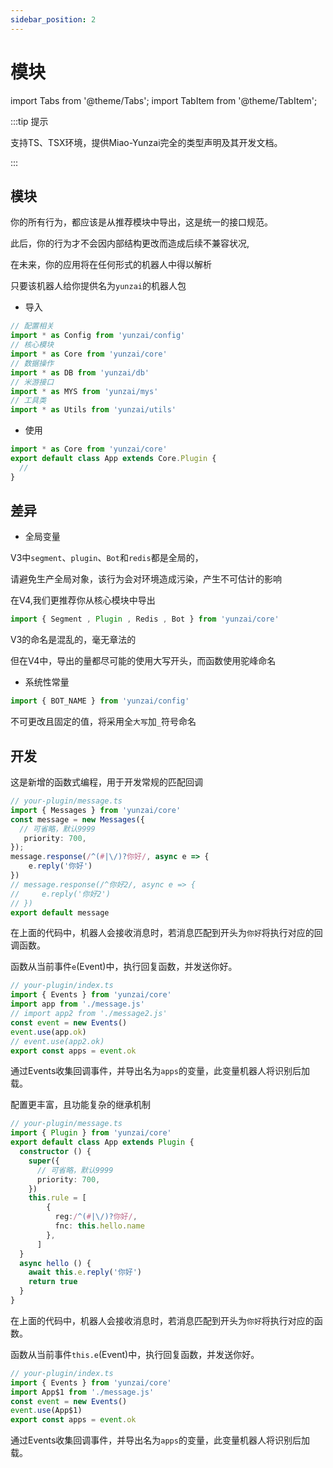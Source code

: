 ```yaml
---
sidebar_position: 2
---
```


# 模块

import Tabs from '@theme/Tabs';
import TabItem from '@theme/TabItem';


:::tip 提示

支持TS、TSX环境，提供Miao-Yunzai完全的类型声明及其开发文档。

:::

## 模块

你的所有行为，都应该是从推荐模块中导出，这是统一的接口规范。

此后，你的行为才不会因内部结构更改而造成后续不兼容状况,

在未来，你的应用将在任何形式的机器人中得以解析

只要该机器人给你提供名为`yunzai`的机器人包

- 导入

```ts
// 配置相关
import * as Config from 'yunzai/config'
// 核心模块
import * as Core from 'yunzai/core'
// 数据操作
import * as DB from 'yunzai/db'
// 米游接口
import * as MYS from 'yunzai/mys'
// 工具类
import * as Utils from 'yunzai/utils'
```

- 使用

```ts
import * as Core from 'yunzai/core'
export default class App extends Core.Plugin {
  //
}
```

## 差异

- 全局变量

V3中`segment`、`plugin`、`Bot`和`redis`都是全局的，

请避免生产全局对象，该行为会对环境造成污染，产生不可估计的影响

在V4,我们更推荐你从核心模块中导出

```ts
import { Segment , Plugin , Redis , Bot } from 'yunzai/core'
```

V3的命名是混乱的，毫无章法的

但在V4中，导出的量都尽可能的使用大写开头，而函数使用驼峰命名

- 系统性常量

```ts
import { BOT_NAME } from 'yunzai/config'
```

不可更改且固定的值，将采用全`大写`加`_`符号命名

## 开发

<Tabs>
  <TabItem value="apple" label="回调" default>

这是新增的函数式编程，用于开发常规的匹配回调

```ts
// your-plugin/message.ts
import { Messages } from 'yunzai/core'
const message = new Messages({
  // 可省略，默认9999
   priority: 700,
});
message.response(/^(#|\/)?你好/, async e => {
    e.reply('你好')
})
// message.response(/^你好2/, async e => {
//     e.reply('你好2')
// })
export default message
```

在上面的代码中，机器人会接收消息时，若消息匹配到开头为`你好`将执行对应的回调函数。

函数从当前事件`e`(Event)中，执行回复函数，并发送你好。

```ts
// your-plugin/index.ts
import { Events } from 'yunzai/core'
import app from './message.js'
// import app2 from './message2.js'
const event = new Events()
event.use(app.ok)
// event.use(app2.ok)
export const apps = event.ok
```
通过Events收集回调事件，并导出名为`apps`的变量，此变量机器人将识别后加载。

  </TabItem>
  <TabItem value="orange" label="继承">

配置更丰富，且功能复杂的继承机制

```ts
// your-plugin/message.ts
import { Plugin } from 'yunzai/core'
export default class App extends Plugin {
  constructor () {
    super({
      // 可省略，默认9999
      priority: 700,
    })
    this.rule = [
        {
          reg:/^(#|\/)?你好/,
          fnc: this.hello.name
        },
      ]
  }
  async hello () {
    await this.e.reply('你好')
    return true
  }
}
```

在上面的代码中，机器人会接收消息时，若消息匹配到开头为`你好`将执行对应的函数。

函数从当前事件`this.e`(Event)中，执行回复函数，并发送你好。

```ts
// your-plugin/index.ts
import { Events } from 'yunzai/core'
import App$1 from './message.js'
const event = new Events()
event.use(App$1)
export const apps = event.ok
```

通过Events收集回调事件，并导出名为`apps`的变量，此变量机器人将识别后加载。

  </TabItem>
</Tabs>